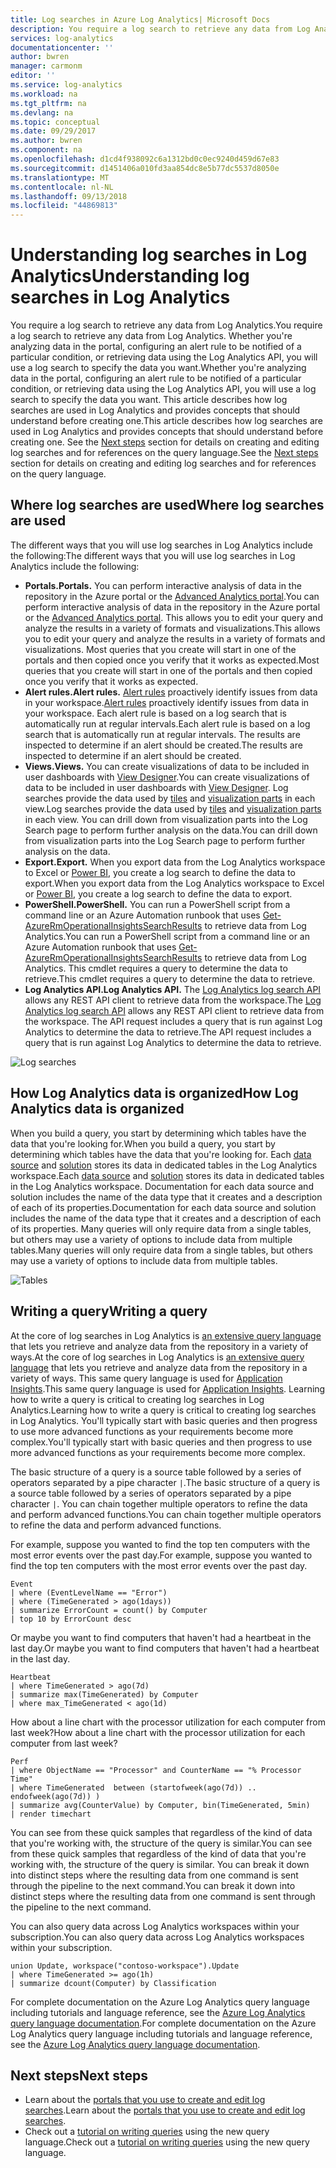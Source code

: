 ```yaml
---
title: Log searches in Azure Log Analytics| Microsoft Docs
description: You require a log search to retrieve any data from Log Analytics.  This article describes how new log searches are used in Log Analytics and provides concepts that you need to understand before creating one.
services: log-analytics
documentationcenter: ''
author: bwren
manager: carmonm
editor: ''
ms.service: log-analytics
ms.workload: na
ms.tgt_pltfrm: na
ms.devlang: na
ms.topic: conceptual
ms.date: 09/29/2017
ms.author: bwren
ms.component: na
ms.openlocfilehash: d1cd4f938092c6a1312bd0c0ec9240d459d67e83
ms.sourcegitcommit: d1451406a010fd3aa854dc8e5b77dc5537d8050e
ms.translationtype: MT
ms.contentlocale: nl-NL
ms.lasthandoff: 09/13/2018
ms.locfileid: "44869813"
---
```

# <a name="understanding-log-searches-in-log-analytics"></a><span data-ttu-id="735ad-104">Understanding log searches in Log Analytics</span><span class="sxs-lookup"><span data-stu-id="735ad-104">Understanding log searches in Log Analytics</span></span>

<span data-ttu-id="735ad-105">You require a log search to retrieve any data from Log Analytics.</span><span class="sxs-lookup"><span data-stu-id="735ad-105">You require a log search to retrieve any data from Log Analytics.</span></span>  <span data-ttu-id="735ad-106">Whether you're analyzing data in the portal, configuring an alert rule to be notified of a particular condition, or retrieving data using the Log Analytics API, you will use a log search to specify the data you want.</span><span class="sxs-lookup"><span data-stu-id="735ad-106">Whether you're analyzing data in the portal, configuring an alert rule to be notified of a particular condition, or retrieving data using the Log Analytics API, you will use a log search to specify the data you want.</span></span>  <span data-ttu-id="735ad-107">This article describes how log searches are used in Log Analytics and provides concepts that should understand before creating one.</span><span class="sxs-lookup"><span data-stu-id="735ad-107">This article describes how log searches are used in Log Analytics and provides concepts that should understand before creating one.</span></span> <span data-ttu-id="735ad-108">See the [Next steps](#next-steps) section for details on creating and editing log searches and for references on the query language.</span><span class="sxs-lookup"><span data-stu-id="735ad-108">See the [Next steps](#next-steps) section for details on creating and editing log searches and for references on the query language.</span></span>

## <a name="where-log-searches-are-used"></a><span data-ttu-id="735ad-109">Where log searches are used</span><span class="sxs-lookup"><span data-stu-id="735ad-109">Where log searches are used</span></span>

<span data-ttu-id="735ad-110">The different ways that you will use log searches in Log Analytics include the following:</span><span class="sxs-lookup"><span data-stu-id="735ad-110">The different ways that you will use log searches in Log Analytics include the following:</span></span>

- <span data-ttu-id="735ad-111">**Portals.**</span><span class="sxs-lookup"><span data-stu-id="735ad-111">**Portals.**</span></span> <span data-ttu-id="735ad-112">You can perform interactive analysis of data in the repository in the Azure portal or the [Advanced Analytics portal](https://go.microsoft.com/fwlink/?linkid=856587).</span><span class="sxs-lookup"><span data-stu-id="735ad-112">You can perform interactive analysis of data in the repository in the Azure portal or the [Advanced Analytics portal](https://go.microsoft.com/fwlink/?linkid=856587).</span></span>  <span data-ttu-id="735ad-113">This allows you to edit your query and analyze the results in a variety of formats and visualizations.</span><span class="sxs-lookup"><span data-stu-id="735ad-113">This allows you to edit your query and analyze the results in a variety of formats and visualizations.</span></span>  <span data-ttu-id="735ad-114">Most queries that you create will start in one of the portals and then copied once you verify that it works as expected.</span><span class="sxs-lookup"><span data-stu-id="735ad-114">Most queries that you create will start in one of the portals and then copied once you verify that it works as expected.</span></span>
- <span data-ttu-id="735ad-115">**Alert rules.**</span><span class="sxs-lookup"><span data-stu-id="735ad-115">**Alert rules.**</span></span> <span data-ttu-id="735ad-116">[Alert rules](log-analytics-alerts.md) proactively identify issues from data in your workspace.</span><span class="sxs-lookup"><span data-stu-id="735ad-116">[Alert rules](log-analytics-alerts.md) proactively identify issues from data in your workspace.</span></span>  <span data-ttu-id="735ad-117">Each alert rule is based on a log search that is automatically run at regular intervals.</span><span class="sxs-lookup"><span data-stu-id="735ad-117">Each alert rule is based on a log search that is automatically run at regular intervals.</span></span>  <span data-ttu-id="735ad-118">The results are inspected to determine if an alert should be created.</span><span class="sxs-lookup"><span data-stu-id="735ad-118">The results are inspected to determine if an alert should be created.</span></span>
- <span data-ttu-id="735ad-119">**Views.**</span><span class="sxs-lookup"><span data-stu-id="735ad-119">**Views.**</span></span>  <span data-ttu-id="735ad-120">You can create visualizations of data to be included in user dashboards with [View Designer](log-analytics-view-designer.md).</span><span class="sxs-lookup"><span data-stu-id="735ad-120">You can create visualizations of data to be included in user dashboards with [View Designer](log-analytics-view-designer.md).</span></span>  <span data-ttu-id="735ad-121">Log searches provide the data used by [tiles](log-analytics-view-designer-tiles.md) and [visualization parts](log-analytics-view-designer-parts.md) in each view.</span><span class="sxs-lookup"><span data-stu-id="735ad-121">Log searches provide the data used by [tiles](log-analytics-view-designer-tiles.md) and [visualization parts](log-analytics-view-designer-parts.md) in each view.</span></span>  <span data-ttu-id="735ad-122">You can drill down from visualization parts into the Log Search page to perform further analysis on the data.</span><span class="sxs-lookup"><span data-stu-id="735ad-122">You can drill down from visualization parts into the Log Search page to perform further analysis on the data.</span></span>
- <span data-ttu-id="735ad-123">**Export.**</span><span class="sxs-lookup"><span data-stu-id="735ad-123">**Export.**</span></span>  <span data-ttu-id="735ad-124">When you export data from the Log Analytics workspace to Excel or [Power BI](log-analytics-powerbi.md), you create a log search to define the data to export.</span><span class="sxs-lookup"><span data-stu-id="735ad-124">When you export data from the Log Analytics workspace to Excel or [Power BI](log-analytics-powerbi.md), you create a log search to define the data to export.</span></span>
- <span data-ttu-id="735ad-125">**PowerShell.**</span><span class="sxs-lookup"><span data-stu-id="735ad-125">**PowerShell.**</span></span> <span data-ttu-id="735ad-126">You can run a PowerShell script from a command line or an Azure Automation runbook that uses [Get-AzureRmOperationalInsightsSearchResults](https://docs.microsoft.com/powershell/module/azurerm.operationalinsights/get-azurermoperationalinsightssearchresults?view=azurermps-4.0.0) to retrieve data from Log Analytics.</span><span class="sxs-lookup"><span data-stu-id="735ad-126">You can run a PowerShell script from a command line or an Azure Automation runbook that uses [Get-AzureRmOperationalInsightsSearchResults](https://docs.microsoft.com/powershell/module/azurerm.operationalinsights/get-azurermoperationalinsightssearchresults?view=azurermps-4.0.0) to retrieve data from Log Analytics.</span></span>  <span data-ttu-id="735ad-127">This cmdlet requires a query to determine the data to retrieve.</span><span class="sxs-lookup"><span data-stu-id="735ad-127">This cmdlet requires a query to determine the data to retrieve.</span></span>
- <span data-ttu-id="735ad-128">**Log Analytics API.**</span><span class="sxs-lookup"><span data-stu-id="735ad-128">**Log Analytics API.**</span></span>  <span data-ttu-id="735ad-129">The [Log Analytics log search API](log-analytics-log-search-api.md) allows any REST API client to retrieve data from the workspace.</span><span class="sxs-lookup"><span data-stu-id="735ad-129">The [Log Analytics log search API](log-analytics-log-search-api.md) allows any REST API client to retrieve data from the workspace.</span></span>  <span data-ttu-id="735ad-130">The API request includes a query that is run against Log Analytics to determine the data to retrieve.</span><span class="sxs-lookup"><span data-stu-id="735ad-130">The API request includes a query that is run against Log Analytics to determine the data to retrieve.</span></span>

![Log searches](media/log-analytics-log-search-new/log-search-overview.png)

## <a name="how-log-analytics-data-is-organized"></a><span data-ttu-id="735ad-132">How Log Analytics data is organized</span><span class="sxs-lookup"><span data-stu-id="735ad-132">How Log Analytics data is organized</span></span>
<span data-ttu-id="735ad-133">When you build a query, you start by determining which tables have the data that you're looking for.</span><span class="sxs-lookup"><span data-stu-id="735ad-133">When you build a query, you start by determining which tables have the data that you're looking for.</span></span> <span data-ttu-id="735ad-134">Each [data source](log-analytics-data-sources.md) and [solution](../operations-management-suite/operations-management-suite-solutions.md) stores its data in dedicated tables in the Log Analytics workspace.</span><span class="sxs-lookup"><span data-stu-id="735ad-134">Each [data source](log-analytics-data-sources.md) and [solution](../operations-management-suite/operations-management-suite-solutions.md) stores its data in dedicated tables in the Log Analytics workspace.</span></span>  <span data-ttu-id="735ad-135">Documentation for each data source and solution includes the name of the data type that it creates and a description of each of its properties.</span><span class="sxs-lookup"><span data-stu-id="735ad-135">Documentation for each data source and solution includes the name of the data type that it creates and a description of each of its properties.</span></span>  <span data-ttu-id="735ad-136">Many queries will only require data from a single tables, but others may use a variety of options to include data from multiple tables.</span><span class="sxs-lookup"><span data-stu-id="735ad-136">Many queries will only require data from a single tables, but others may use a variety of options to include data from multiple tables.</span></span>

![Tables](media/log-analytics-log-search-new/queries-tables.png)


## <a name="writing-a-query"></a><span data-ttu-id="735ad-138">Writing a query</span><span class="sxs-lookup"><span data-stu-id="735ad-138">Writing a query</span></span>
<span data-ttu-id="735ad-139">At the core of log searches in Log Analytics is [an extensive query language](https://docs.loganalytics.io/) that lets you retrieve and analyze data from the repository in a variety of ways.</span><span class="sxs-lookup"><span data-stu-id="735ad-139">At the core of log searches in Log Analytics is [an extensive query language](https://docs.loganalytics.io/) that lets you retrieve and analyze data from the repository in a variety of ways.</span></span>  <span data-ttu-id="735ad-140">This same query language is used for [Application Insights](../application-insights/app-insights-analytics.md).</span><span class="sxs-lookup"><span data-stu-id="735ad-140">This same query language is used for [Application Insights](../application-insights/app-insights-analytics.md).</span></span>  <span data-ttu-id="735ad-141">Learning how to write a query is critical to creating log searches in Log Analytics.</span><span class="sxs-lookup"><span data-stu-id="735ad-141">Learning how to write a query is critical to creating log searches in Log Analytics.</span></span>  <span data-ttu-id="735ad-142">You'll typically start with basic queries and then progress to use more advanced functions as your requirements become more complex.</span><span class="sxs-lookup"><span data-stu-id="735ad-142">You'll typically start with basic queries and then progress to use more advanced functions as your requirements become more complex.</span></span>

<span data-ttu-id="735ad-143">The basic structure of a query is a source table followed by a series of operators separated by a pipe character `|`.</span><span class="sxs-lookup"><span data-stu-id="735ad-143">The basic structure of a query is a source table followed by a series of operators separated by a pipe character `|`.</span></span>  <span data-ttu-id="735ad-144">You can chain together multiple operators to refine the data and perform advanced functions.</span><span class="sxs-lookup"><span data-stu-id="735ad-144">You can chain together multiple operators to refine the data and perform advanced functions.</span></span>

<span data-ttu-id="735ad-145">For example, suppose you wanted to find the top ten computers with the most error events over the past day.</span><span class="sxs-lookup"><span data-stu-id="735ad-145">For example, suppose you wanted to find the top ten computers with the most error events over the past day.</span></span>

    Event
    | where (EventLevelName == "Error")
    | where (TimeGenerated > ago(1days))
    | summarize ErrorCount = count() by Computer
    | top 10 by ErrorCount desc

<span data-ttu-id="735ad-146">Or maybe you want to find computers that haven't had a heartbeat in the last day.</span><span class="sxs-lookup"><span data-stu-id="735ad-146">Or maybe you want to find computers that haven't had a heartbeat in the last day.</span></span>

    Heartbeat
    | where TimeGenerated > ago(7d)
    | summarize max(TimeGenerated) by Computer
    | where max_TimeGenerated < ago(1d)  

<span data-ttu-id="735ad-147">How about a line chart with the processor utilization for each computer from last week?</span><span class="sxs-lookup"><span data-stu-id="735ad-147">How about a line chart with the processor utilization for each computer from last week?</span></span>

    Perf
    | where ObjectName == "Processor" and CounterName == "% Processor Time"
    | where TimeGenerated  between (startofweek(ago(7d)) .. endofweek(ago(7d)) )
    | summarize avg(CounterValue) by Computer, bin(TimeGenerated, 5min)
    | render timechart    

<span data-ttu-id="735ad-148">You can see from these quick samples that regardless of the kind of data that you're working with, the structure of the query is similar.</span><span class="sxs-lookup"><span data-stu-id="735ad-148">You can see from these quick samples that regardless of the kind of data that you're working with, the structure of the query is similar.</span></span>  <span data-ttu-id="735ad-149">You can break it down into distinct steps where the resulting data from one command is sent through the pipeline to the next command.</span><span class="sxs-lookup"><span data-stu-id="735ad-149">You can break it down into distinct steps where the resulting data from one command is sent through the pipeline to the next command.</span></span>

<span data-ttu-id="735ad-150">You can also query data across Log Analytics workspaces within your subscription.</span><span class="sxs-lookup"><span data-stu-id="735ad-150">You can also query data across Log Analytics workspaces within your subscription.</span></span>

    union Update, workspace("contoso-workspace").Update
    | where TimeGenerated >= ago(1h)
    | summarize dcount(Computer) by Classification 


<span data-ttu-id="735ad-151">For complete documentation on the Azure Log Analytics query language including tutorials and language reference, see the [Azure Log Analytics query language documentation](https://docs.loganalytics.io/).</span><span class="sxs-lookup"><span data-stu-id="735ad-151">For complete documentation on the Azure Log Analytics query language including tutorials and language reference, see the [Azure Log Analytics query language documentation](https://docs.loganalytics.io/).</span></span>

## <a name="next-steps"></a><span data-ttu-id="735ad-152">Next steps</span><span class="sxs-lookup"><span data-stu-id="735ad-152">Next steps</span></span>

- <span data-ttu-id="735ad-153">Learn about the [portals that you use to create and edit log searches](log-analytics-log-search-portals.md).</span><span class="sxs-lookup"><span data-stu-id="735ad-153">Learn about the [portals that you use to create and edit log searches](log-analytics-log-search-portals.md).</span></span>
- <span data-ttu-id="735ad-154">Check out a [tutorial on writing queries](log-analytics-tutorial-viewdata.md) using the new query language.</span><span class="sxs-lookup"><span data-stu-id="735ad-154">Check out a [tutorial on writing queries](log-analytics-tutorial-viewdata.md) using the new query language.</span></span>
